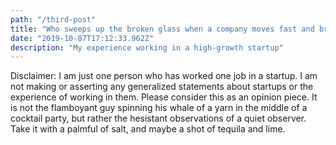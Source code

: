 ```yaml
---
path: "/third-post"
title: "Who sweeps up the broken glass when a company moves fast and breaks everything?"
date: "2019-10-07T17:12:33.962Z"
description: "My experience working in a high-growth startup"
---
```


Disclaimer: I am just one person who has worked one job in a startup. I am not making or asserting any generalized statements about startups or the experience of working in them. Please consider this as an opinion piece. It is not the flamboyant guy spinning his whale of a yarn in the middle of a cocktail party, but rather the hesistant observations of a quiet observer. Take it with a palmful of salt, and maybe a shot of tequila and lime.
